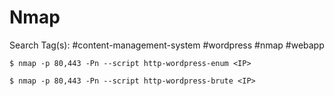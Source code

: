 # Nmap

Search Tag(s): #content-management-system #wordpress #nmap #webapp

`$ nmap -p 80,443 -Pn --script http-wordpress-enum <IP>`

`$ nmap -p 80,443 -Pn --script http-wordpress-brute <IP>`